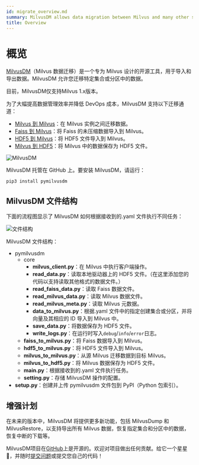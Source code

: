 ```yaml
---
id: migrate_overview.md
summary: MilvusDM allows data migration between Milvus and many other sources of data.
title: Overview
---
```


# 概览

[MilvusDM](https://github.com/milvus-io/milvus-tools)（Milvus 数据迁移）是一个专为 Milvus 设计的开源工具，用于导入和导出数据。MilvusDM 允许您迁移特定集合或分区中的数据。

<div class="alert note">
目前，MilvusDM仅支持Milvus 1.x版本。
</div>

为了大幅提高数据管理效率并降低 DevOps 成本，MilvusDM 支持以下迁移通道：

- [Milvus 到 Milvus](m2m.md)：在 Milvus 实例之间迁移数据。
- [Faiss 到 Milvus](f2m.md)：将 Faiss 的未压缩数据导入到 Milvus。
- [HDF5 到 Milvus](h2m.md)：将 HDF5 文件导入到 Milvus。
- [Milvus 到 HDF5](m2h.md)：将 Milvus 中的数据保存为 HDF5 文件。

![MilvusDM](/milvusdm.jpeg "MilvusDM.")

MilvusDM 托管在 GitHub 上。要安装 MilvusDM，请运行：

```
pip3 install pymilvusdm
```

## MilvusDM 文件结构

下面的流程图显示了 MilvusDM 如何根据接收到的.yaml 文件执行不同任务：

![文件结构](/file_structure.png "MilvusDM文件结构.")

MilvusDM 文件结构：

- pymilvusdm
  - core
    - **milvus_client.py**：在 Milvus 中执行客户端操作。
    - **read_data.py**：读取本地驱动器上的 HDF5 文件。（在这里添加您的代码以支持读取其他格式的数据文件。）
    - **read_faiss_data.py**：读取 Faiss 数据文件。
    - **read_milvus_data.py**：读取 Milvus 数据文件。
    - **read_milvus_meta.py**：读取 Milvus 元数据。
    - **data_to_milvus.py**：根据.yaml 文件中的指定创建集合或分区，并将向量及其相应的 ID 导入到 Milvus 中。
    - **save_data.py**：将数据保存为 HDF5 文件。
    - **write_logs.py**：在运行时写入`debug`/`info`/`error`日志。
  - **faiss_to_milvus.py**：将 Faiss 数据导入到 Milvus。
  - **hdf5_to_milvus.py**：将 HDF5 文件导入到 Milvus。
  - **milvus_to_milvus.py**：从源 Milvus 迁移数据到目标 Milvus。
  - **milvus_to_hdf5.py**：将 Milvus 数据保存为 HDF5 文件。
  - **main.py**：根据接收到的.yaml 文件执行任务。
  - **setting.py**：存储 MilvusDM 操作的配置。
- **setup.py**：创建并上传 pymilvusdm 文件包到 PyPI（Python 包索引）。

## 增强计划

在未来的版本中，MilvusDM 将提供更多新功能，包括 MilvusDump 和 MilvusRestore，以支持导出所有 Milvus 数据，恢复指定集合和分区中的数据，恢复中断的下载等。

<div class="alert note">
MilvusDM项目在<a href="https://github.com/milvus-io/milvus-tools">GitHub</a>上是开源的。欢迎对项目做出任何贡献。给它一个星星🌟，并随时<a href="https://github.com/milvus-io/milvus-tools/issues">提交问题</a>或提交您自己的代码！
</div>
